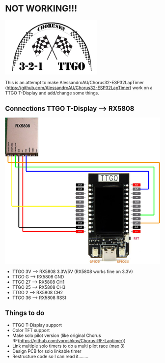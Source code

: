 
# NOT WORKING!!!


<img src="img/Logo.png" width="300">

This is an attempt to make AlessandroAU/Chorus32-ESP32LapTimer (https://github.com/AlessandroAU/Chorus32-ESP32LapTimer) work on a 
TTGO T-Display and add/change some things.

## Connections TTGO T-Display --> RX5808

<img src="img/schema_1.png">

- TTGO 3V       -->     RX5808 3.3V/5V (RX5808 works fine on 3.3V)
- TTGO G        -->     RX5808 GND
- TTGO 27       -->     RX5808 CH1
- TTGO 25       -->     RX5808 CH3
- TTGO 2        -->     RX5808 CH2 
- TTGO 36       -->     RX5808 RSSI

## Things to do

- TTGO T-Display support
- Color TFT support
- Make solo pilot version (like original Chorus RF(https://github.com/voroshkov/Chorus-RF-Laptimer))
- Link multiple solo timers to do a multi pilot race (max 3)
- Design PCB for solo linkable timer
- Restructure code so I can read it........

